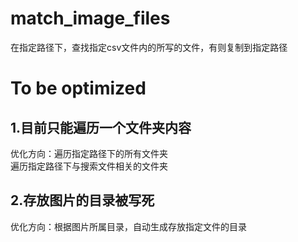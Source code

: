 # match_image_files
在指定路径下，查找指定csv文件内的所写的文件，有则复制到指定路径
# To be optimized
## 1.目前只能遍历一个文件夹内容  
优化方向：遍历指定路径下的所有文件夹  
遍历指定路径下与搜索文件相关的文件夹
## 2.存放图片的目录被写死  
优化方向：根据图片所属目录，自动生成存放指定文件的目录
